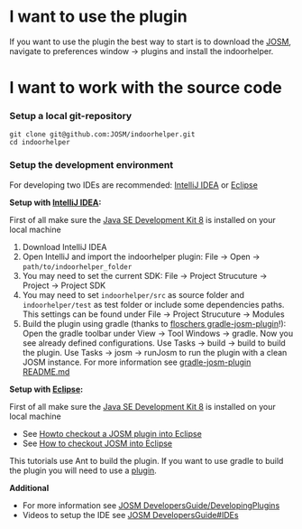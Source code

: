# I want to use the plugin

If you want to use the plugin the best way to start is to download the [JOSM](https://josm.openstreetmap.de/), navigate to preferences window → plugins and install the indoorhelper.

# I want to work with the source code

### Setup a local git-repository

```
git clone git@github.com:JOSM/indoorhelper.git
cd indoorhelper
```

### Setup the development environment

For developing two IDEs are recommended: [IntelliJ IDEA](https://www.jetbrains.com/de-de/idea/) or [Eclipse](https://www.eclipse.org/downloads/)

**Setup with [IntelliJ IDEA](https://www.jetbrains.com/de-de/idea/):**

 First of all make sure the [Java SE Development Kit 8](https://www.oracle.com/de/java/technologies/javase/javase-jdk8-downloads.html) is installed on your local machine 
 1. Download IntelliJ IDEA
 2. Open IntelliJ and import the indoorhelper plugin: File → Open → `path/to/indoorhelper_folder`
 3. You may need to set the current SDK: File → Project Strucuture → Project → Project SDK
 4. You may need to set `indoorhelper/src` as source folder and `indoorhelper/test` as test folder or include some dependencies paths. This settings can be found under File → Project Strucuture → Modules
 5. Build the plugin using gradle (thanks to [floschers gradle-josm-plugin](https://gitlab.com/floscher/gradle-josm-plugin/-/tree/master)!): Open the gradle toolbar under View → Tool Windows → gradle. Now you see already defined configurations. Use Tasks → build → build to build the plugin. Use Tasks → josm → runJosm to run the plugin with a clean JOSM instance. For more information see [ gradle-josm-plugin README.md](https://gitlab.com/floscher/gradle-josm-plugin/-/blob/master/README.md)


**Setup with [Eclipse](https://www.eclipse.org/downloads/):**

First of all make sure the [Java SE Development Kit 8](https://www.oracle.com/de/java/technologies/javase/javase-jdk8-downloads.html) is installed on your local machine 

* See [Howto checkout a JOSM plugin into Eclipse](https://www.youtube.com/watch?v=Z3OjG3nDvzA)
* See [How to checkout JOSM into Eclipse](https://www.youtube.com/watch?v=-LoWGf-hqiQ)

This tutorials use Ant to build the plugin. If you want to use gradle to build the plugin you will need to use a [plugin](https://docs.gradle.org/current/userguide/eclipse_plugin.html).


**Additional**
* For more information see [JOSM DevelopersGuide/DevelopingPlugins](https://josm.openstreetmap.de/wiki/DevelopersGuide/DevelopingPlugins)
* Videos to setup the IDE see [JOSM DevelopersGuide#IDEs](https://josm.openstreetmap.de/wiki/DevelopersGuide#IDEs)
